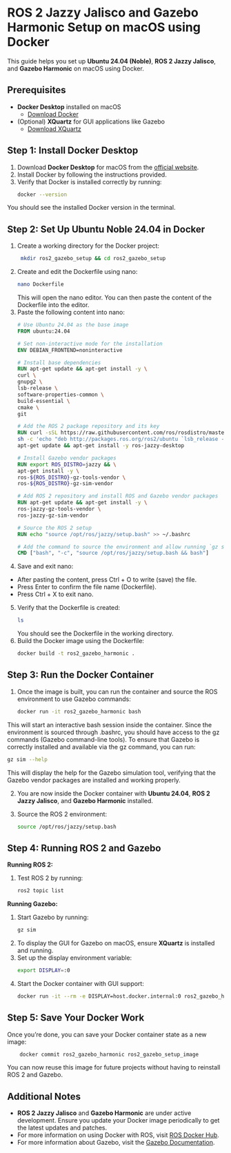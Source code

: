 # ROS 2 Jazzy Jalisco and Gazebo Harmonic Setup on macOS using Docker

This guide helps you set up **Ubuntu 24.04 (Noble)**, **ROS 2 Jazzy Jalisco**, and **Gazebo Harmonic** on macOS using Docker.

## Prerequisites

- **Docker Desktop** installed on macOS
    - [Download Docker](https://www.docker.com/products/docker-desktop)
- (Optional) **XQuartz** for GUI applications like Gazebo
    - [Download XQuartz](https://www.xquartz.org/)

## Step 1: Install Docker Desktop

1. Download **Docker Desktop** for macOS from the [official website](https://www.docker.com/products/docker-desktop).
2. Install Docker by following the instructions provided.
3. Verify that Docker is installed correctly by running:
   ```bash
   docker --version

You should see the installed Docker version in the terminal.

## Step 2: Set Up Ubuntu Noble 24.04 in Docker

1. Create a working directory for the Docker project:
   ```bash
    mkdir ros2_gazebo_setup && cd ros2_gazebo_setup
2. Create and edit the Dockerfile using nano:
    ```bash
    nano Dockerfile
   ```
   This will open the nano editor. You can then paste the content of the Dockerfile into the editor.
3. Paste the following content into nano:
   ```dockerfile
   # Use Ubuntu 24.04 as the base image
   FROM ubuntu:24.04
   
   # Set non-interactive mode for the installation
   ENV DEBIAN_FRONTEND=noninteractive
   
   # Install base dependencies
   RUN apt-get update && apt-get install -y \
   curl \
   gnupg2 \
   lsb-release \
   software-properties-common \
   build-essential \
   cmake \
   git
   
   # Add the ROS 2 package repository and its key
   RUN curl -sSL https://raw.githubusercontent.com/ros/rosdistro/master/ros.asc | apt-key add - && \
   sh -c 'echo "deb http://packages.ros.org/ros2/ubuntu `lsb_release -cs` main" > /etc/apt/sources.list.d/ros2-latest.list' && \
   apt-get update && apt-get install -y ros-jazzy-desktop
   
   # Install Gazebo vendor packages
   RUN export ROS_DISTRO=jazzy && \
   apt-get install -y \
   ros-${ROS_DISTRO}-gz-tools-vendor \
   ros-${ROS_DISTRO}-gz-sim-vendor
   
   # Add ROS 2 repository and install ROS and Gazebo vendor packages
   RUN apt-get update && apt-get install -y \
   ros-jazzy-gz-tools-vendor \
   ros-jazzy-gz-sim-vendor

   # Source the ROS 2 setup
   RUN echo "source /opt/ros/jazzy/setup.bash" >> ~/.bashrc
   
   # Add the command to source the environment and allow running `gz sim`
   CMD ["bash", "-c", "source /opt/ros/jazzy/setup.bash && bash"]
4. Save and exit nano:
-  After pasting the content, press Ctrl + O to write (save) the file.
- Press Enter to confirm the file name (Dockerfile).
- Press Ctrl + X to exit nano.
5. Verify that the Dockerfile is created:
   ```bash
   ls
   ```
    You should see the Dockerfile in the working directory.
6. Build the Docker image using the Dockerfile:
   ```bash
   docker build -t ros2_gazebo_harmonic .

## Step 3: Run the Docker Container

1. Once the image is built, you can run the container and source the ROS environment to use Gazebo commands:
   ```bash
   docker run -it ros2_gazebo_harmonic bash
This will start an interactive bash session inside the container. Since the environment is sourced through .bashrc, you should have access to the gz commands (Gazebo command-line tools).
To ensure that Gazebo is correctly installed and available via the gz command, you can run:
   ```bash
   gz sim --help
   ```
This will display the help for the Gazebo simulation tool, verifying that the Gazebo vendor packages are installed and working properly.

2. You are now inside the Docker container with **Ubuntu 24.04**, **ROS 2 Jazzy Jalisco**, and **Gazebo Harmonic** installed.

3. Source the ROS 2 environment:
   ```bash
   source /opt/ros/jazzy/setup.bash

## Step 4: Running ROS 2 and Gazebo

**Running ROS 2:**

1. Test ROS 2 by running:
   ```bash
   ros2 topic list

**Running Gazebo:**

1. Start Gazebo by running:
   ```bash
   gz sim

2. To display the GUI for Gazebo on macOS, ensure **XQuartz** is installed and running.
3. Set up the display environment variable:
   ```bash
   export DISPLAY=:0

4. Start the Docker container with GUI support:
   ```bash
   docker run -it --rm -e DISPLAY=host.docker.internal:0 ros2_gazebo_harmonic bash

## Step 5: Save Your Docker Work
Once you’re done, you can save your Docker container state as a new image:
```bash
    docker commit ros2_gazebo_harmonic ros2_gazebo_setup_image
```
You can now reuse this image for future projects without having to reinstall ROS 2 and Gazebo.

## Additional Notes
- **ROS 2 Jazzy Jalisco** and **Gazebo Harmonic** are under active development. Ensure you update your Docker image periodically to get the latest updates and patches.
- For more information on using Docker with ROS, visit [ROS Docker Hub](https://hub.docker.com/_/ros).
- For more information about Gazebo, visit the [Gazebo Documentation](https://gazebosim.org/docs/latest/ros_installation/).